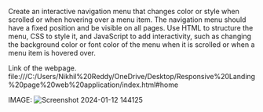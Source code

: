 Create an interactive navigation menu that changes color or style when scrolled or when hovering over a menu item. The navigation menu should have a fixed position and be visible on all pages. Use HTML to structure the menu, CSS to style it, and JavaScript to add interactivity, such as changing the background color or font color of the menu when it is scrolled or when a menu item is hovered over.

Link of the webpage.
file:///C:/Users/Nikhil%20Reddy/OneDrive/Desktop/Responsive%20Landing%20page%20web%20application/index.html#home

IMAGE:
![Screenshot 2024-01-12 144125](https://github.com/nikhil-spec-22/PRODIGY_WD_01/assets/134828846/69c7f646-df38-4899-bc0e-cd892e616007)
